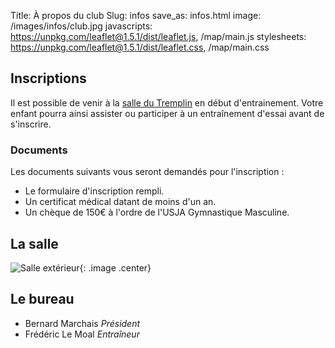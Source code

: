 Title: À propos du club
Slug: infos
save_as: infos.html
image: /images/infos/club.jpg
javascripts: https://unpkg.com/leaflet@1.5.1/dist/leaflet.js, /map/main.js
stylesheets: https://unpkg.com/leaflet@1.5.1/dist/leaflet.css, /map/main.css

## Inscriptions

Il est possible de venir à la [salle du Tremplin](#map) en début
d'entrainement. Votre enfant pourra ainsi assister ou participer à un
entraînement d'essai avant de s'inscrire.

### Documents

Les documents suivants vous seront demandés pour l'inscription :

- Le formulaire d'inscription rempli.
- Un certificat médical datant de moins d'un an.
- Un chèque de 150€ à l'ordre de l'USJA Gymnastique Masculine.

## La salle

![Salle extérieur](/images/infos/salle_exterieur.jpg){: .image .center}

<div id="map"> </div>

## Le bureau

- Bernard Marchais *Président*
- Frédéric Le Moal *Entraîneur*

